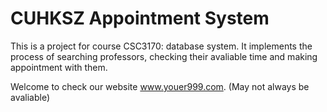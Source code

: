 # CUHKSZ Appointment System

This is a project for course CSC3170: database system. It implements the process of searching professors, checking their avaliable time and making appointment with them.

Welcome to check our website www.youer999.com. (May not always be avaliable)